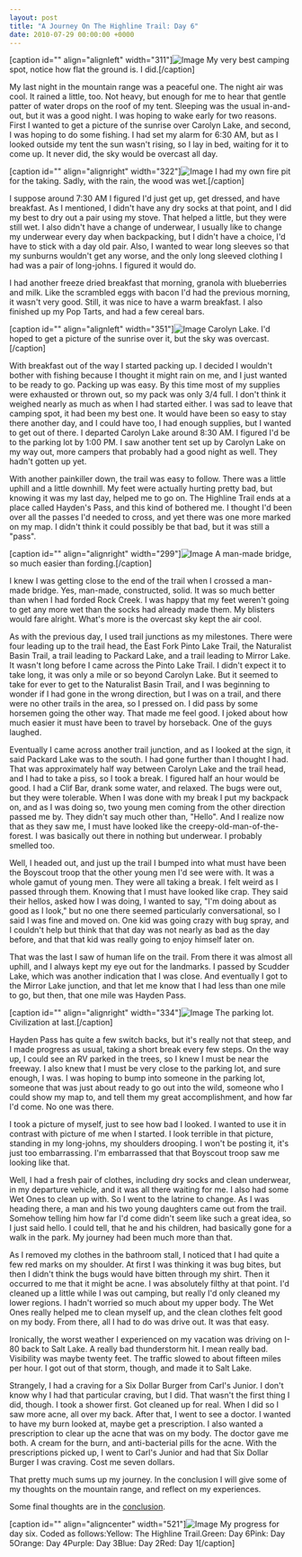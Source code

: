 ```yaml
---
layout: post
title: "A Journey On The Highline Trail: Day 6"
date: 2010-07-29 00:00:00 +0000
---
```

[caption id="" align="alignleft" width="311"]![Image](/https://www.jackeverett.com/rc_files/h/l/hlday61.JPG) My very best camping spot, notice how flat the ground is. I did.[/caption]

My last night in the mountain range was a peaceful one. The night air was cool. It rained a little, too. Not heavy, but enough for me to hear that gentle patter of water drops on the roof of my tent. Sleeping was the usual in-and-out, but it was a good night. I was hoping to wake early for two reasons. First I wanted to get a picture of the sunrise over Carolyn Lake, and second, I was hoping to do some fishing. I had set my alarm for 6:30 AM, but as I looked outside my tent the sun wasn't rising, so I lay in bed, waiting for it to come up. It never did, the sky would be overcast all day.

[caption id="" align="alignright" width="322"]![Image](/https://www.jackeverett.com/rc_files/h/l/hlday62.JPG) I had my own fire pit for the taking. Sadly, with the rain, the wood was wet.[/caption]

I suppose around 7:30 AM I figured I'd just get up, get dressed, and have breakfast. As I mentioned, I didn't have any dry socks at that point, and I did my best to dry out a pair using my stove. That helped a little, but they were still wet. I also didn't have a change of underwear, I usually like to change my underwear every day when backpacking, but I didn't have a choice, I'd have to stick with a day old pair. Also, I wanted to wear long sleeves so that my sunburns wouldn't get any worse, and the only long sleeved clothing I had was a pair of long-johns. I figured it would do.

I had another freeze dried breakfast that morning, granola with blueberries and milk. Like the scrambled eggs with bacon I'd had the previous morning, it wasn't very good. Still, it was nice to have a warm breakfast. I also finished up my Pop Tarts, and had a few cereal bars.

[caption id="" align="alignleft" width="351"]![Image](/https://www.jackeverett.com/rc_files/h/l/hlday63.JPG) Carolyn Lake. I'd hoped to get a picture of the sunrise over it, but the sky was overcast.[/caption]

With breakfast out of the way I started packing up. I decided I wouldn't bother with fishing because I thought it might rain on me, and I just wanted to be ready to go. Packing up was easy. By this time most of my supplies were exhausted or thrown out, so my pack was only 3/4 full. I don't think it weighed nearly as much as when I had started either. I was sad to leave that camping spot, it had been my best one. It would have been so easy to stay there another day, and I could have too, I had enough supplies, but I wanted to get out of there. I departed Carolyn Lake around 8:30 AM. I figured I'd be to the parking lot by 1:00 PM. I saw another tent set up by Carolyn Lake on my way out, more campers that probably had a good night as well. They hadn't gotten up yet.

With another painkiller down, the trail was easy to follow. There was a little uphill and a little downhill. My feet were actually hurting pretty bad, but knowing it was my last day, helped me to go on. The Highline Trail ends at a place called Hayden's Pass, and this kind of bothered me. I thought I'd been over all the passes I'd needed to cross, and yet there was one more marked on my map. I didn't think it could possibly be that bad, but it was still a "pass".

[caption id="" align="alignright" width="299"]![Image](/https://www.jackeverett.com/rc_files/h/l/hlday64.JPG) A man-made bridge, so much easier than fording.[/caption]

I knew I was getting close to the end of the trail when I crossed a man-made bridge. Yes, man-made, constructed, solid. It was so much better than when I had forded Rock Creek. I was happy that my feet weren't going to get any more wet than the socks had already made them. My blisters would fare alright. What's more is the overcast sky kept the air cool.

As with the previous day, I used trail junctions as my milestones. There were four leading up to the trail head, the East Fork Pinto Lake Trail, the Naturalist Basin Trail, a trail leading to Packard Lake, and a trail leading to Mirror Lake. It wasn't long before I came across the Pinto Lake Trail. I didn't expect it to take long, it was only a mile or so beyond Carolyn Lake. But it seemed to take for ever to get to the Naturalist Basin Trail, and I was beginning to wonder if I had gone in the wrong direction, but I was on a trail, and there were no other trails in the area, so I pressed on. I did pass by some horsemen going the other way. That made me feel good. I joked about how much easier it must have been to travel by horseback. One of the guys laughed.

Eventually I came across another trail junction, and as I looked at the sign, it said Packard Lake was to the south. I had gone further than I thought I had. That was approximately half way between Carolyn Lake and the trail head, and I had to take a piss, so I took a break. I figured half an hour would be good. I had a Clif Bar, drank some water, and relaxed. The bugs were out, but they were tolerable. When I was done with my break I put my backpack on, and as I was doing so, two young men coming from the other direction passed me by. They didn't say much other than, "Hello". And I realize now that as they saw me, I must have looked like the creepy-old-man-of-the-forest. I was basically out there in nothing but underwear. I probably smelled too.

Well, I headed out, and just up the trail I bumped into what must have been the Boyscout troop that the other young men I'd see were with. It was a whole gamut of young men. They were all taking a break. I felt weird as I passed through them. Knowing that I must have looked like crap. They said their hellos, asked how I was doing, I wanted to say, "I'm doing about as good as I look," but no one there seemed particularly conversational, so I said I was fine and moved on. One kid was going crazy with bug spray, and I couldn't help but think that that day was not nearly as bad as the day before, and that that kid was really going to enjoy himself later on.

That was the last I saw of human life on the trail. From there it was almost all uphill, and I always kept my eye out for the landmarks. I passed by Scudder Lake, which was another indication that I was close. And eventually I got to the Mirror Lake junction, and that let me know that I had less than one mile to go, but then, that one mile was Hayden Pass.

[caption id="" align="alignright" width="334"]![Image](/https://www.jackeverett.com/rc_files/h/l/hlday65.JPG) The parking lot. Civilization at last.[/caption]

Hayden Pass has quite a few switch backs, but it's really not that steep, and I made progress as usual, taking a short break every few steps. On the way up, I could see an RV parked in the trees, so I knew I must be near the freeway. I also knew that I must be very close to the parking lot, and sure enough, I was. I was hoping to bump into someone in the parking lot, someone that was just about ready to go out into the wild, someone who I could show my map to, and tell them my great accomplishment, and how far I'd come. No one was there.

I took a picture of myself, just to see how bad I looked. I wanted to use it in contrast with picture of me when I started. I look terrible in that picture, standing in my long-johns, my shoulders drooping. I won't be posting it, it's just too embarrassing. I'm embarrassed that that Boyscout troop saw me looking like that.

Well, I had a fresh pair of clothes, including dry socks and clean underwear, in my departure vehicle, and it was all there waiting for me. I also had some Wet Ones to clean up with. So I went to the latrine to change. As I was heading there, a man and his two young daughters came out from the trail. Somehow telling him how far I'd come didn't seem like such a great idea, so I just said hello. I could tell, that he and his children, had basically gone for a walk in the park. My journey had been much more than that.

As I removed my clothes in the bathroom stall, I noticed that I had quite a few red marks on my shoulder. At first I was thinking it was bug bites, but then I didn't think the bugs would have bitten through my shirt. Then it occurred to me that it might be acne. I was absolutely filthy at that point. I'd cleaned up a little while I was out camping, but really I'd only cleaned my lower regions. I hadn't worried so much about my upper body. The Wet Ones really helped me to clean myself up, and the clean clothes felt good on my body. From there, all I had to do was drive out. It was that easy.

Ironically, the worst weather I experienced on my vacation was driving on I-80 back to Salt Lake. A really bad thunderstorm hit. I mean really bad. Visibility was maybe twenty feet. The traffic slowed to about fifteen miles per hour. I got out of that storm, though, and made it to Salt Lake.

Strangely, I had a craving for a Six Dollar Burger from Carl's Junior. I don't know why I had that particular craving, but I did. That wasn't the first thing I did, though. I took a shower first. Got cleaned up for real. When I did so I saw more acne, all over my back. After that, I went to see a doctor. I wanted to have my burn looked at, maybe get a prescription. I also wanted a prescription to clear up the acne that was on my body. The doctor gave me both. A cream for the burn, and anti-bacterial pills for the acne. With the prescriptions picked up, I went to Carl's Junior and had that Six Dollar Burger I was craving. Cost me seven dollars.

That pretty much sums up my journey. In the conclusion I will give some of my thoughts on the mountain range, and reflect on my experiences.

Some final thoughts are in the <a href="http://blog.roughconcept.com/highline-conclusion/">conclusion</a>.

[caption id="" align="aligncenter" width="521"]![Image](/https://www.jackeverett.com/rc_files/h/l/hlday6p.PNG) My progress for day six. Coded as follows:Yellow: The Highline Trail.Green: Day 6Pink: Day 5Orange: Day 4Purple: Day 3Blue: Day 2Red: Day 1[/caption]
